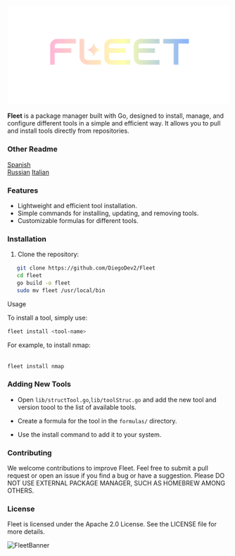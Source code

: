
![Logo](./docs/assets/Logo.png)

**Fleet** is a package manager built with Go, designed to install, manage, and configure different tools in a simple and efficient way. It allows you to pull and install tools directly from repositories.

### Other Readme

[Spanish](./docs/readme/README.es.md)  
[Russian](./docs/readme/README.ru.md)
[Italian](./docs/readme/README.it.md)

### Features

- Lightweight and efficient tool installation.
- Simple commands for installing, updating, and removing tools.
- Customizable formulas for different tools.

### Installation

1. Clone the repository:

```bash
   git clone https://github.com/DiegoDev2/Fleet
   cd fleet
   go build -o fleet
   sudo mv fleet /usr/local/bin
```
Usage

To install a tool, simply use:

```bash
fleet install <tool-name>
```
For example, to install nmap:

```bash

fleet install nmap
```
### Adding New Tools

- Open `lib/structTool.go`,`lib/toolStruc.go` and add the new tool and version toool to the list of available tools.

- Create a formula for the tool in the `formulas/` directory.

- Use the install command to add it to your system.

### Contributing

We welcome contributions to improve Fleet. Feel free to submit a pull request or open an issue if you find a bug or have a suggestion.
Please DO NOT USE EXTERNAL PACKAGE MANAGER, SUCH AS HOMEBREW AMONG OTHERS.

### License

Fleet is licensed under the Apache 2.0 License. See the LICENSE file for more details. 

![FleetBanner](https://github.com/user-attachments/assets/e5f1e2db-1155-4950-b6f9-2040a73b5553)


